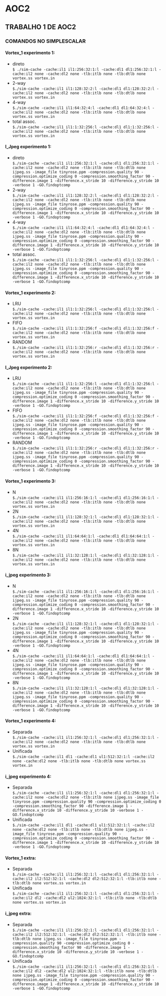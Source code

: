 # AOC2
## TRABALHO 1 DE AOC2

### COMANDOS NO SIMPLESCALAR

#### Vortex_1 experimento 1:
- direto</br>`$ ./sim-cache -cache:il1 il1:256:32:1:l -cache:dl1 dl1:256:32:1:l -cache:il2 none -cache:dl2 none -tlb:itlb none -tlb:dtlb none vortex.ss vortex.in `
- 2-way</br>`$./sim-cache -cache:il1 il1:128:32:2:l -cache:dl1 dl1:128:32:2:l -cache:il2 none -cache:dl2 none -tlb:itlb none -tlb:dtlb none vortex.ss vortex.in `
- 4-way</br>`$./sim-cache -cache:il1 il1:64:32:4:l -cache:dl1 dl1:64:32:4:l -cache:il2 none -cache:dl2 none -tlb:itlb none -tlb:dtlb none vortex.ss vortex.in `
- total assoc.</br>`$./sim-cache -cache:il1 il1:1:32:256:l -cache:dl1 dl1:1:32:256:l -cache:il2 none -cache:dl2 none -tlb:itlb none -tlb:dtlb none vortex.ss vortex.in `

#### I_Jpeg experimento 1:
- direto</br>`$./sim-cache -cache:il1 il1:256:32:1:l -cache:dl1 dl1:256:32:1:l -cache:il2 none -cache:dl2 none -tlb:itlb none -tlb:dtlb none ijpeg.ss -image_file tinyrose.ppm -compression.quality 90 -compression.optimize_coding 0 -compression.smoothing_factor 90 -difference.image 1 -difference.x_stride 10 -difference.y_stride 10 -verbose 1 -GO.findoptcomp `
- 2-way</br>`$./sim-cache -cache:il1 il1:128:32:2:l -cache:dl1 dl1:128:32:2:l -cache:il2 none -cache:dl2 none -tlb:itlb none -tlb:dtlb none ijpeg.ss -image_file tinyrose.ppm -compression.quality 90 -compression.optimize_coding 0 -compression.smoothing_factor 90 -difference.image 1 -difference.x_stride 10 -difference.y_stride 10 -verbose 1 -GO.findoptcomp `
- 4-way</br>`$./sim-cache -cache:il1 il1:64:32:4:l -cache:dl1 dl1:64:32:4:l -cache:il2 none -cache:dl2 none -tlb:itlb none -tlb:dtlb none ijpeg.ss -image_file tinyrose.ppm -compression.quality 90 -compression.optimize_coding 0 -compression.smoothing_factor 90 -difference.image 1 -difference.x_stride 10 -difference.y_stride 10 -verbose 1 -GO.findoptcomp `
- total assoc.</br>`$./sim-cache -cache:il1 il1:1:32:256:l -cache:dl1 dl1:1:32:256:l -cache:il2 none -cache:dl2 none -tlb:itlb none -tlb:dtlb none ijpeg.ss -image_file tinyrose.ppm -compression.quality 90 -compression.optimize_coding 0 -compression.smoothing_factor 90 -difference.image 1 -difference.x_stride 10 -difference.y_stride 10 -verbose 1 -GO.findoptcomp `

#### Vortex_1 experimento 2:
- LRU</br>`$./sim-cache -cache:il1 il1:1:32:256:l -cache:dl1 dl1:1:32:256:l -cache:il2 none -cache:dl2 none -tlb:itlb none -tlb:dtlb none vortex.ss vortex.in `
- FIFO</br>`$./sim-cache -cache:il1 il1:1:32:256:f -cache:dl1 dl1:1:32:256:f -cache:il2 none -cache:dl2 none -tlb:itlb none -tlb:dtlb none vortex.ss vortex.in `
- RANDOM</br>`$./sim-cache -cache:il1 il1:1:32:256:r -cache:dl1 dl1:1:32:256:r -cache:il2 none -cache:dl2 none -tlb:itlb none -tlb:dtlb none vortex.ss vortex.in `

#### I_Jpeg experimento 2:
- LRU</br>`$./sim-cache -cache:il1 il1:1:32:256:l -cache:dl1 dl1:1:32:256:l -cache:il2 none -cache:dl2 none -tlb:itlb none -tlb:dtlb none ijpeg.ss -image_file tinyrose.ppm -compression.quality 90 -compression.optimize_coding 0 -compression.smoothing_factor 90 -difference.image 1 -difference.x_stride 10 -difference.y_stride 10 -verbose 1 -GO.findoptcomp `
- FIFO</br>`$./sim-cache -cache:il1 il1:1:32:256:f -cache:dl1 dl1:1:32:256:f -cache:il2 none -cache:dl2 none -tlb:itlb none -tlb:dtlb none ijpeg.ss -image_file tinyrose.ppm -compression.quality 90 -compression.optimize_coding 0 -compression.smoothing_factor 90 -difference.image 1 -difference.x_stride 10 -difference.y_stride 10 -verbose 1 -GO.findoptcomp `
- RANDOM</br>`$./sim-cache -cache:il1 il1:1:32:256:r -cache:dl1 dl1:1:32:256:r -cache:il2 none -cache:dl2 none -tlb:itlb none -tlb:dtlb none ijpeg.ss -image_file tinyrose.ppm -compression.quality 90 -compression.optimize_coding 0 -compression.smoothing_factor 90 -difference.image 1 -difference.x_stride 10 -difference.y_stride 10 -verbose 1 -GO.findoptcomp `

#### Vortex_1 experimento 3:
- N</br> `$./sim-cache -cache:il1 il1:256:16:1:l -cache:dl1 dl1:256:16:1:l -cache:il2 none -cache:dl2 none -tlb:itlb none -tlb:dtlb none vortex.ss vortex.in `
- 2N</br> `$./sim-cache -cache:il1 il1:128:32:1:l -cache:dl1 dl1:128:32:1:l -cache:il2 none -cache:dl2 none -tlb:itlb none -tlb:dtlb none vortex.ss vortex.in `
- 4N</br> `$./sim-cache -cache:il1 il1:64:64:1:l -cache:dl1 dl1:64:64:1:l -cache:il2 none -cache:dl2 none -tlb:itlb none -tlb:dtlb none vortex.ss vortex.in `
- 8N</br> `$./sim-cache -cache:il1 il1:32:128:1:l -cache:dl1 dl1:32:128:1:l -cache:il2 none -cache:dl2 none -tlb:itlb none -tlb:dtlb none vortex.ss vortex.in `

#### i_jpeg experimento 3:
- N</br> `$./sim-cache -cache:il1 il1:256:16:1:l -cache:dl1 dl1:256:16:1:l -cache:il2 none -cache:dl2 none -tlb:itlb none -tlb:dtlb none ijpeg.ss -image_file tinyrose.ppm -compression.quality 90 -compression.optimize_coding 0 -compression.smoothing_factor 90 -difference.image 1 -difference.x_stride 10 -difference.y_stride 10 -verbose 1 -GO.findoptcomp `
- 2N</br> `$./sim-cache -cache:il1 il1:128:32:1:l -cache:dl1 dl1:128:32:1:l -cache:il2 none -cache:dl2 none -tlb:itlb none -tlb:dtlb none ijpeg.ss -image_file tinyrose.ppm -compression.quality 90 -compression.optimize_coding 0 -compression.smoothing_factor 90 -difference.image 1 -difference.x_stride 10 -difference.y_stride 10 -verbose 1 -GO.findoptcomp `
- 4N</br> `$./sim-cache -cache:il1 il1:64:64:1:l -cache:dl1 dl1:64:64:1:l -cache:il2 none -cache:dl2 none -tlb:itlb none -tlb:dtlb none ijpeg.ss -image_file tinyrose.ppm -compression.quality 90 -compression.optimize_coding 0 -compression.smoothing_factor 90 -difference.image 1 -difference.x_stride 10 -difference.y_stride 10 -verbose 1 -GO.findoptcomp `
- 8N</br> `$./sim-cache -cache:il1 il1:32:128:1:l -cache:dl1 dl1:32:128:1:l -cache:il2 none -cache:dl2 none -tlb:itlb none -tlb:dtlb none ijpeg.ss -image_file tinyrose.ppm -compression.quality 90 -compression.optimize_coding 0 -compression.smoothing_factor 90 -difference.image 1 -difference.x_stride 10 -difference.y_stride 10 -verbose 1 -GO.findoptcomp `

#### Vortex_1 experimento 4:
- Separada</br>`$./sim-cache -cache:il1 il1:256:32:1:l -cache:dl1 dl1:256:32:1:l -cache:il2 none -cache:dl2 none -tlb:itlb none -tlb:dtlb none vortex.ss vortex.in `
- Unificada</br>`$./sim-cache -cache:il1 dl1 -cache:dl1 ul1:512:32:1:l -cache:il2 none -cache:dl2 none -tlb:itlb none -tlb:dtlb none vortex.ss vortex.in `

#### i_jpeg experimento 4:
- Separada</br>`$./sim-cache -cache:il1 il1:256:32:1:l -cache:dl1 dl1:256:32:1:l -cache:il2 none -cache:dl2 none -tlb:itlb none ijpeg.ss -image_file tinyrose.ppm -compression.quality 90 -compression.optimize_coding 0 -compression.smoothing_factor 90 -difference.image 1 -difference.x_stride 10 -difference.y_stride 10 -verbose 1 -GO.findoptcomp `
- Unificada</br>`$./sim-cache -cache:il1 dl1 -cache:dl1 ul1:512:32:1:l -cache:il2 none -cache:dl2 none -tlb:itlb none -tlb:dtlb none ijpeg.ss -image_file tinyrose.ppm -compression.quality 90 -compression.optimize_coding 0 -compression.smoothing_factor 90 -difference.image 1 -difference.x_stride 10 -difference.y_stride 10 -verbose 1 -GO.findoptcomp `

#### Vortex_1 extra:
- Separada</br>`$./sim-cache -cache:il1 il1:256:32:1:l -cache:dl1 dl1:256:32:1:l -cache:il2 il2:512:32:1:l -cache:dl2 dl2:512:32:1:l -tlb:itlb none -tlb:dtlb none vortex.ss vortex.in `
- Unificada</br>`$./sim-cache -cache:il1 il1:256:32:1:l -cache:dl1 dl1:256:32:1:l -cache:il2 dl2 -cache:dl2 ul2:1024:32:1:l -tlb:itlb none -tlb:dtlb none vortex.ss vortex.in `

#### i_jpeg extra:
- Separada</br>`$./sim-cache -cache:il1 il1:256:32:1:l -cache:dl1 dl1:256:32:1:l -cache:il2 il2:512:32:1:l -cache:dl2 dl2:512:32:1:l -tlb:itlb none -tlb:dtlb none ijpeg.ss -image_file tinyrose.ppm -compression.quality 90 -compression.optimize_coding 0 -compression.smoothing_factor 90 -difference.image 1 -difference.x_stride 10 -difference.y_stride 10 -verbose 1 -GO.findoptcomp `
- Unificada</br>`$./sim-cache -cache:il1 il1:256:32:1:l -cache:dl1 dl1:256:32:1:l -cache:il2 dl2 -cache:dl2 ul2:1024:32:1:l -tlb:itlb none -tlb:dtlb none ijpeg.ss -image_file tinyrose.ppm -compression.quality 90 -compression.optimize_coding 0 -compression.smoothing_factor 90 -difference.image 1 -difference.x_stride 10 -difference.y_stride 10 -verbose 1 -GO.findoptcomp `
